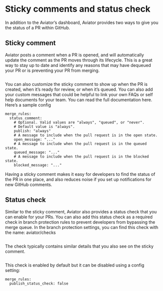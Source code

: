 # Sticky comments and status check

In addition to the Aviator’s dashboard, Aviator provides two ways to give you the status of a PR within GitHub.

## Sticky comment

Aviator posts a comment when a PR is opened, and will automatically update the comment as the PR moves through its lifecycle. This is a great way to stay up to date and identify any reasons that may have dequeued your PR or is preventing your PR from merging.

<figure><img src="../../.gitbook/assets/Screen Shot 2023-04-24 at 12.31.23 PM (1).png" alt=""><figcaption></figcaption></figure>

You can also customize the sticky comment to show up when the PR is created, when it’s ready for review, or when it’s queued. You can also add your custom messages that could be helpful to link your own FAQs or self help documents for your team. You can read the full documentation here. Here’s a sample config

```
merge_rules:
  status_comment:
    # Optional. Valid values are "always", "queued", or "never".
    # Default value is "always".
    publish: "always"
    # A message to include when the pull request is in the open state.
    open_message: "..."
    # A message to include when the pull request is in the queued state.
    queued_message: "..."
    # A message to include when the pull request is in the blocked state.
    blocked_message: "..."

```

Having a sticky comment makes it easy for developers to find the status of the PR in one place, and also reduces noise if you set up notifications for new GitHub comments.

## Status check

Similar to the sticky comment, Aviator also provides a status check that you can enable for your PRs. You can also add this status check as a required check in branch protection rules to prevent developers from bypassing the merge queue. In the branch protection settings, you can find this check with the name: aviator/checks

<figure><img src="../../.gitbook/assets/Screen Shot 2023-04-20 at 9.51.52 AM.png" alt=""><figcaption></figcaption></figure>

The check typically contains similar details that you also see on the sticky comment.

<figure><img src="../../.gitbook/assets/Screen Shot 2023-04-20 at 9.51.07 AM.png" alt=""><figcaption></figcaption></figure>

This check is enabled by default but it can be disabled using a config setting:

```
merge_rules:
  publish_status_check: false
```
